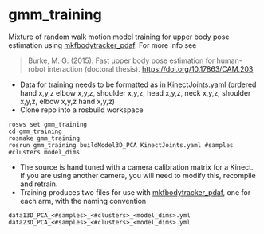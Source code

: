 # gmm_training

Mixture of random walk motion model training for upper body pose estimation using [mkfbodytracker_pdaf](https://github.com/mgb45/mkfbodytracker_pdaf). For more info see 

> Burke, M. G. (2015). Fast upper body pose estimation for human-robot interaction (doctoral thesis). https://doi.org/10.17863/CAM.203

* Data for training needs to be formatted as in KinectJoints.yaml (ordered hand x,y,z elbow x,y,z, shoulder x,y,z, head x,y,z, neck x,y,z, shoulder x,y,z, elbow x,y,z hand x,y,z)
* Clone repo into a rosbuild workspace

```
rosws set gmm_training
cd gmm_training
rosmake gmm_training
rosrun gmm_training buildModel3D_PCA KinectJoints.yaml #samples #clusters model_dims
```

* The source is hand tuned with a camera calibration matrix for a Kinect. If you are using another camera, you will need to modify this, recompile and retrain.
* Training produces two files for use with [mkfbodytracker_pdaf](https://github.com/mgb45/mkfbodytracker_pdaf), one for each arm, with the naming convention 
```
data13D_PCA_<#samples>_<#clusters>_<model_dims>.yml
data23D_PCA_<#samples>_<#clusters>_<model_dims>.yml
```
